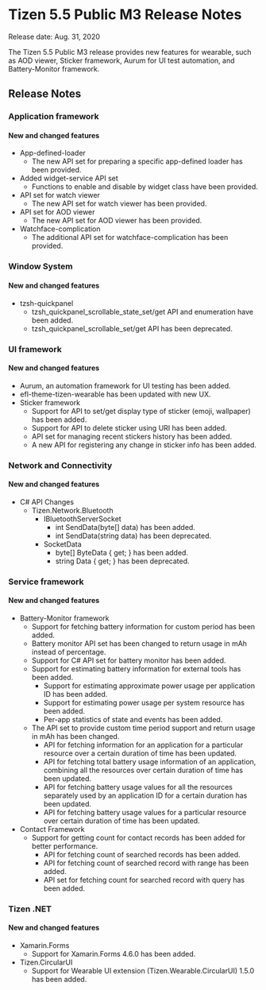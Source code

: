 ﻿# Tizen 5.5 Public M3 Release Notes

Release date: Aug. 31, 2020


The Tizen 5.5 Public M3 release provides new features for wearable, such as AOD viewer, Sticker framework, Aurum for UI test automation, and Battery-Monitor framework.


## Release Notes

### Application framework

#### New and changed features

- App-defined-loader
  - The new API set for preparing a specific app-defined loader has been provided.
- Added widget-service API set
  - Functions to enable and disable by widget class have been provided.
- API set for watch viewer
  - The new API set for watch viewer has been provided.
- API set for AOD viewer
  - The new API set for AOD viewer has been provided.
- Watchface-complication
  - The additional API set for watchface-complication has been provided.


### Window System

#### New and changed features

- tzsh-quickpanel
  - tzsh_quickpanel_scrollable_state_set/get API and enumeration have been added.
  - tzsh_quickpanel_scrollable_set/get API has been deprecated.


### UI framework

#### New and changed features

- Aurum, an automation framework for UI testing has been added.
- efl-theme-tizen-wearable has been updated with new UX.
- Sticker framework
  - Support for API to set/get display type of sticker (emoji, wallpaper) has been added.
  - Support for API to delete sticker using URI has been added.
  - API set for managing recent stickers history has been added.
  - A new API for registering any change in sticker info has been added.


### Network and Connectivity

#### New and changed features

- C# API Changes
  - Tizen.Network.Bluetooth
    - IBluetoothServerSocket
      - int SendData(byte[] data) has been added.
      - int SendData(string data) has been deprecated.
    - SocketData
      - byte[] ByteData { get; } has been added.
      - string Data { get; } has been deprecated.


### Service framework

#### New and changed features

- Battery-Monitor framework
  - Support for fetching battery information for custom period has been added.
  - Battery monitor API set has been changed to return usage in mAh instead of percentage.
  - Support for C# API set for battery monitor has been added.
  - Support for estimating battery information for external tools has been added.
    - Support for estimating approximate power usage per application ID has been added.
    - Support for estimating power usage per system resource has been added.
    - Per-app statistics of state and events has been added.
  - The API set to provide custom time period support and return usage in mAh has been changed.
    - API for fetching information for an application for a particular resource over a certain duration of time has been updated.
    - API for fetching total battery usage information of an application, combining all the resources over certain duration of time has been updated.
    - API for fetching battery usage values for all the resources separately used by an application ID for a certain duration has been updated.
    - API for fetching battery usage values for a particular resource over certain duration of time has been updated.
- Contact Framework
  - Support for getting count for contact records has been added for better performance.
    - API for fetching count of searched records has been added.
    - API for fetching count of searched record with range has been added.
    - API set for fetching count for searched record with query has been added.


### Tizen .NET

#### New and changed features

- Xamarin.Forms
  - Support for Xamarin.Forms 4.6.0 has been added.
- Tizen.CircularUI
  - Support for Wearable UI extension (Tizen.Wearable.CircularUI) 1.5.0 has been added.
